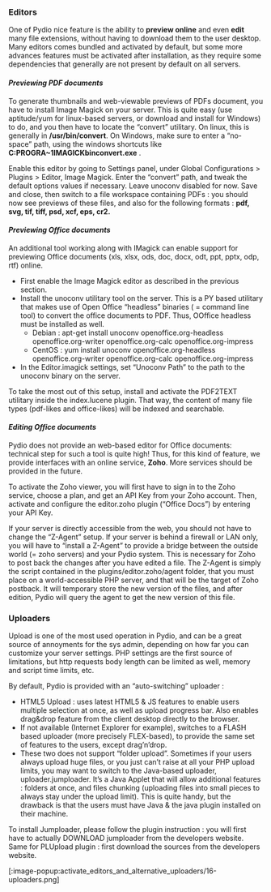 ### Editors
One of Pydio nice feature is the ability to **preview online** and even **edit** many file extensions, without having to download them to the user desktop. Many editors comes bundled and activated by default, but some more advances features must be activated after installation, as they require some dependencies that generally are not present by default on all servers.

#### _Previewing PDF documents_

To generate thumbnails and web-viewable previews of PDFs document, you have to install Image Magick on your server. This is quite easy (use aptitude/yum for linux-based servers, or download and install for Windows) to do, and you then have to locate the “convert” utilitary. On linux, this is generally in **/usr/bin/convert**. On Windows, make sure to enter a “no-space” path, using the windows shortcuts like **C:PROGRA~1IMAGICKbinconvert.exe** .

Enable this editor by going to Settings panel, under Global Configurations > Plugins > Editor,  Image Magick. Enter the “convert” path, and tweak the default options values if necessary. Leave unoconv disabled for now. Save and close, then switch to a file workspace containing PDFs : you should now see previews of these files, and also for the following formats : **pdf, svg, tif, tiff, psd, xcf, eps, cr2.**

#### _Previewing Office documents_

An additional tool working along with IMagick can enable support for previewing Office documents (xls, xlsx, ods, doc, docx, odt, ppt, pptx, odp, rtf) online.

+ First enable the Image Magick editor as described in the previous section.
+ Install the unoconv utilitary tool on the server. This is a PY based utilitary that makes use of Open Office “headless” binaries ( = command line tool) to convert the office documents to PDF. Thus, OOffice headless must be installed as well.
    - Debian : apt-get install unoconv openoffice.org-headless openoffice.org-writer openoffice.org-calc openoffice.org-impress
    - CentOS : yum install unoconv openoffice.org-headless openoffice.org-writer openoffice.org-calc openoffice.org-impress
+ In the Editor.imagick settings, set “Unoconv Path” to the path to the unoconv binary on the server.

To take the most out of this setup, install and activate the PDF2TEXT utilitary inside the index.lucene plugin. That way, the content of many file types (pdf-likes and office-likes) will be indexed and searchable.

#### _Editing Office documents_

Pydio does not provide an web-based editor for Office documents: technical step for such a tool is quite high! Thus, for this kind of feature, we provide interfaces with an online service, **Zoho**. More services should be provided in the future.

To activate the Zoho viewer, you will first have to sign in to the Zoho service, choose a plan, and get an API Key from your Zoho account. Then, activate and configure the editor.zoho plugin (“Office Docs”) by entering your API Key.

If your server is directly accessible from the web, you should not have to change the “Z-Agent” setup. If your server is behind a firewall or LAN only, you will have to “install a Z-Agent” to provide a bridge between the outside world (= zoho servers) and your Pydio system. This is necessary for Zoho to post back the changes after you have edited a file. The Z-Agent is simply the script contained in the plugins/editor.zoho/agent folder, that you must place on a world-accessible PHP server, and that will be the target of Zoho postback. It will temporary store the new version of the files, and after edition, Pydio will query the agent to get the new version of this file.

### Uploaders
Upload is one of the most used operation in Pydio, and can be a great source of annoyments for the sys admin, depending on how far you can customize your server settings. PHP settings are the first source of limitations, but http requests body length can be limited as well, memory and script time limits, etc.

By default, Pydio is provided with an “auto-switching” uploader :

+ HTML5 Upload : uses latest HTML5 & JS features to enable users multiple selection at once, as well as upload progress bar. Also enables drag&drop feature from the client desktop directly to the browser.
+ If not available (Internet Explorer for example), switches to a FLASH based uploader (more precisely FLEX-based), to provide the same set of features to the users, except drag’n’drop.
+ These two does not support “folder upload”.
Sometimes if your users always upload huge files, or you just can’t raise at all your PHP upload limits, you may want to switch to the Java-based uploader, uploader.jumploader. It’s a Java Applet that will allow additional features : folders at once, and files chunking (uploading files into small pieces to always stay under the upload limit). This is quite handy, but the drawback is that the users must have Java & the java plugin installed on their machine.

To install Jumploader, please follow the plugin instruction : you will first have to actually DOWNLOAD jumploader from the developers website. Same for PLUpload plugin : first download the sources from the developers website.

[:image-popup:activate_editors_and_alternative_uploaders/16-uploaders.png]